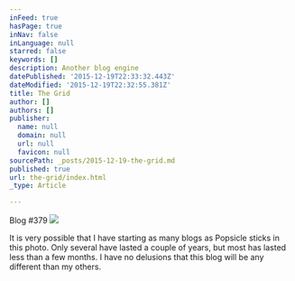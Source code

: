 ```yaml
---
inFeed: true
hasPage: true
inNav: false
inLanguage: null
starred: false
keywords: []
description: Another blog engine
datePublished: '2015-12-19T22:33:32.443Z'
dateModified: '2015-12-19T22:32:55.381Z'
title: The Grid
author: []
authors: []
publisher:
  name: null
  domain: null
  url: null
  favicon: null
sourcePath: _posts/2015-12-19-the-grid.md
published: true
url: the-grid/index.html
_type: Article

---
```

Blog \#379
![](https://the-grid-user-content.s3-us-west-2.amazonaws.com/7ac62a9c-ab81-4403-ad76-d1b685448f7f.jpg)

It is very possible that I have starting as many blogs as Popsicle sticks in this photo. Only several have lasted a couple of years, but most has lasted less than a few months. I have no delusions that this blog will be any different than my others.